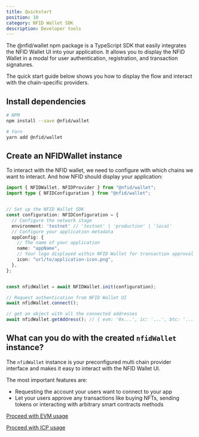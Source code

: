 ```yaml
---
title: Quickstart
position: 10
category: NFID Wallet SDK
description: Developer tools
---
```


The @nfid/wallet npm package is a TypeScript SDK that easily integrates the NFID Wallet UI into your application. It allows you to display the NFID Wallet in a modal for user authentication, registration, and transaction signatures.

The quick start guide below shows you how to display the flow and interact with the chain-specific providers.

## Install dependencies

```bash
# NPM
npm install --save @nfid/wallet

# Yarn
yarn add @nfid/wallet
```

## Create an NFIDWallet instance

To interact with the NFID wallet, we need to configure with which chains we want to interact. And how NFID should display your application:

```typescript
import { NFIDWallet, NFIDProvider } from "@nfid/wallet";
import type { NFIDConfiguration } from "@nfid/wallet";


// Set up the NFID Wallet SDK
const configuration: NFIDConfiguration = {
  // Configure the network stage
  environment: 'testnet' // 'testnet' | 'production' | 'local'
  // Configure your application metadata
  appConfig: {
    // The name of your application
    name: "appName",
    // Your logo displayed within NFID Wallet for transaction approval and other interactions
    icon: "url/to/application-icon.png",
  },
};


const nfidWallet = await NFIDWallet.init(configuration);

// Request authentication from NFID Wallet UI
await nfidWallet.connect();

// get an object with all the connected addresses
await nfidWallet.getAddress(); // { evm: '0x...', ic: '...', btc: '...' }
```

## What can you do with the created `nfidWallet` instance?

The `nfidWallet` instance is your preconfigured multi chain provider interface and makes it easy to interact with the NFID Wallet UI.

The most important features are:

- Requesting the account your users want to connect to your app
- Let your users approve any transactions like buying NFTs, sending tokens or interacting with arbitrary smart contracts methods

[Proceed with EVM usage](/wallet/evm)

[Proceed with ICP usage](/wallet/icp)

